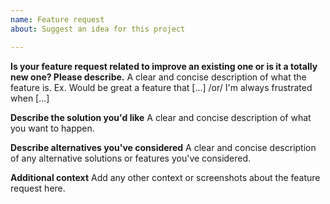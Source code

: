 ```yaml
---
name: Feature request
about: Suggest an idea for this project

---
```


**Is your feature request related to improve an existing one or is it a totally new one? Please describe.**
A clear and concise description of what the feature is. Ex. Would be great a feature that [...] /or/ I'm always frustrated when [...]

**Describe the solution you'd like**
A clear and concise description of what you want to happen.

**Describe alternatives you've considered**
A clear and concise description of any alternative solutions or features you've considered.

**Additional context**
Add any other context or screenshots about the feature request here.
